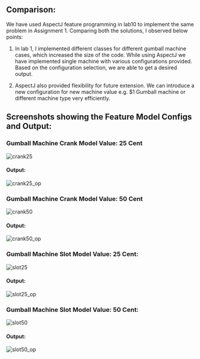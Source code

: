 ## Comparison: 
We have used AspectJ feature programming in lab10 to implement the same problem in Assignment 1. Comparing both the solutions, I observed below points:

1. In lab 1, I implemented different classes for different gumball machine cases, which increased the size of the code. While using AspectJ we have implemented single machine with various configurations provided. Based on the configuration selection, we are able to get a desired output.  

2. AspectJ also provided flexibility for future extension. We can introduce a new configuration for new machine value e.g. $1 Gumball machine or different machine type very efficiently. 

## Screenshots showing the Feature Model Configs and Output:

### Gumball Machine Crank Model Value: 25 Cent
![crank25](https://user-images.githubusercontent.com/30582708/48976151-91cf9200-f036-11e8-9e9d-f64fe209e0f5.png)

#### Output:
![crank25_op](https://user-images.githubusercontent.com/30582708/48976153-9431ec00-f036-11e8-8ae0-19db673546f7.png)



### Gumball Machine Crank Model Value: 50 Cent
![crank50](https://user-images.githubusercontent.com/30582708/48976154-95fbaf80-f036-11e8-9f61-e4f8d8ce1dc4.png)

#### Output:
![crank50_op](https://user-images.githubusercontent.com/30582708/48976155-972cdc80-f036-11e8-8be9-37316c79f7d0.png)



### Gumball Machine Slot Model Value: 25 Cent:
![slot25](https://user-images.githubusercontent.com/30582708/48976156-98f6a000-f036-11e8-8943-b94970ea8ec9.png)

#### Output:
![slot25_op](https://user-images.githubusercontent.com/30582708/48976157-9ac06380-f036-11e8-81cc-445deca1a9d6.png)



### Gumball Machine Slot Model Value: 50 Cent:
![slot50](https://user-images.githubusercontent.com/30582708/48976158-9bf19080-f036-11e8-9e2a-bea75175ae44.png)

#### Output:
![slot50_op](https://user-images.githubusercontent.com/30582708/48976160-9dbb5400-f036-11e8-998d-fa00adb4898e.png)
